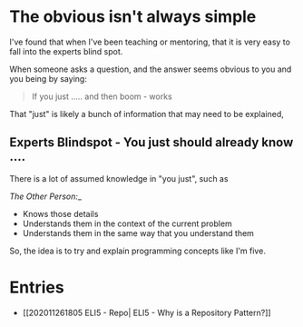 # The obvious isn't always simple

I've found that when I've been teaching or mentoring, that it is very easy to fall into the experts blind spot. 

When someone asks a question, and the answer seems obvious to you and you being by saying:

> If you just ..... and then boom - works

That "just" is likely a bunch of information that may need to be explained, 

## Experts Blindspot - You just should already know ....

There is a lot of assumed knowledge in "you just",  such as


_The Other Person:__
- Knows those details
- Understands them in the context of the current problem
- Understands them in the same way that you understand them 

So, the idea is to try and explain programming concepts like I'm five.

# Entries

- [[202011261805 ELI5 - Repo| ELI5 - Why is a Repository Pattern?]]

